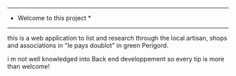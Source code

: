 ********************************
* Welcome to this project      *
********************************


this is a web application to list and research through the local artisan, shops and associations in "le pays doublot" in green Perigord.


i m not well knowledged into Back end developpement so every tip is more than welcome!

